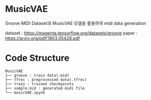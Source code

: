 # MusicVAE

Groove MIDI Dataset과 MusicVAE 모델을 활용하여 midi data generation

dataset : https://magenta.tensorflow.org/datasets/groove
paper : https://arxiv.org/pdf/1803.05428.pdf

# Code Structure
```
MusicVAE
├── groove : train data(.mid)
├── tfrec : preprocessed data(.tfrec)
├── train : trained checkpoints
├── sample.mid : generated midi file
└── musicVAE.ipynb
```
